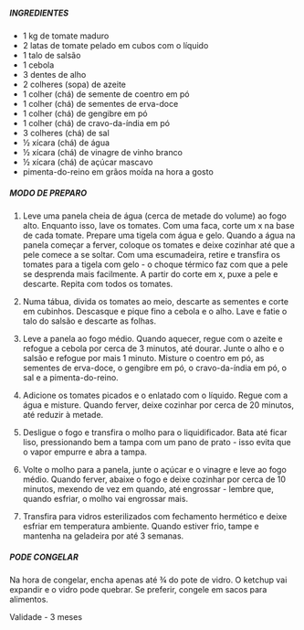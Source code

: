 ##### INGREDIENTES

* 1 kg de tomate maduro
* 2 latas de tomate pelado em cubos com o líquido
* 1 talo de salsão
* 1 cebola
* 3 dentes de alho
* 2 colheres (sopa) de azeite
* 1 colher (chá) de semente de coentro em pó
* 1 colher (chá) de sementes de erva-doce
* 1 colher (chá) de gengibre em pó
* 1 colher (chá) de cravo-da-índia em pó
* 3 colheres (chá) de sal
* ½ xícara (chá) de água
* ½ xícara (chá) de vinagre de vinho branco
* ½ xícara (chá) de açúcar mascavo
* pimenta-do-reino em grãos moída na hora a gosto

##### MODO DE PREPARO

1. Leve uma panela cheia de água (cerca de metade do volume) ao fogo alto. Enquanto isso, lave os tomates. Com uma faca, corte um x na base de cada tomate. Prepare uma tigela com água e gelo. Quando a água na panela começar a ferver, coloque os tomates e deixe cozinhar até que a pele comece a se soltar. Com uma escumadeira, retire e transfira os tomates para a tigela com gelo - o choque térmico faz com que a pele se desprenda mais facilmente. A partir do corte em x, puxe a pele e descarte. Repita com todos os tomates.

2. Numa tábua, divida os tomates ao meio, descarte as sementes e corte em cubinhos. Descasque e pique fino a cebola e o alho. Lave e fatie o talo do salsão e descarte as folhas.

3. Leve a panela ao fogo médio. Quando aquecer, regue com o azeite e refogue a cebola por cerca de 3 minutos, até dourar. Junte o alho e o salsão e refogue por mais 1 minuto. Misture o coentro em pó, as sementes de erva-doce, o gengibre em pó, o cravo-da-índia em pó, o sal e a pimenta-do-reino.

4. Adicione os tomates picados e o enlatado com o líquido. Regue com a água e misture. Quando ferver, deixe cozinhar por cerca de 20 minutos, até reduzir à metade.

5. Desligue o fogo e transfira o molho para o liquidificador. Bata até ficar liso, pressionando bem a tampa com um pano de prato - isso evita que o vapor empurre e abra a tampa.

6. Volte o molho para a panela, junte o açúcar e o vinagre e leve ao fogo médio. Quando ferver, abaixe o fogo e deixe cozinhar por cerca de 10 minutos, mexendo de vez em quando, até engrossar - lembre que, quando esfriar, o molho vai engrossar mais.

7. Transfira para vidros esterilizados com fechamento hermético e deixe esfriar em temperatura ambiente. Quando estiver frio, tampe e mantenha na geladeira por até 3 semanas.

##### PODE CONGELAR

Na hora de congelar, encha apenas até ¾ do pote de vidro. O ketchup vai expandir e o vidro pode quebrar. Se preferir, congele em sacos para alimentos.

Validade - 3 meses

